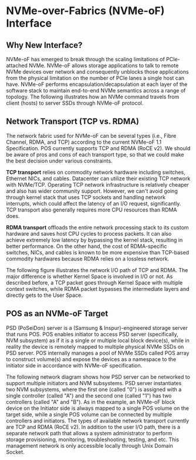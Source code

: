 # NVMe-over-Fabrics (NVMe-oF) Interface
## Why New Interface?
NVMe-oF has emerged to break through the scaling limitations of PCIe-attached NVMe. NVMe-oF allows storage applications to talk to remote NVMe devices over network and consequently unblocks those applications from the physical limitation on the number of PCIe lanes a single host can have. NVMe-oF performs encapsulation/decapsulation at each layer of the software stack to maintain end-to-end NVMe semantics across a range of topology. The following illustrates how an NVMe command travels from client (hosts) to server SSDs through NVMe-oF protocol. 

## Network Transport (TCP vs. RDMA)
The network fabric used for NVMe-oF can be several types (i.e., Fibre Channel, RDMA, and TCP) according to the current NVMe-oF 1.1 Specification.  POS currently supports TCP and RDMA (RoCE v2). We should be aware of pros and cons of each transport type, so that we could make the best decision under various constraints. 

**TCP transport** relies on commodity network hardware including switches, Ethernet NICs, and cables. Datacenter can utilize their existing TCP network with NVMe/TCP. Operating TCP network infrastructure is relatively cheaper and also has wider community support. However, we can't avoid going through kernel stack that uses TCP sockets and handling network interrupts, which could affect the latency of an I/O request, significantly. TCP transport also generally requires more CPU resources than RDMA does.

**RDMA transport** offloads the entire network processing stack to its custom hardware and saves host CPU cycles to process packets. It can also achieve extremely low latency by bypassing the kernel stack, resulting in better performance. On the other hand, the cost of RDMA-specific switches, NICs, and cables is known to be more expensive than TCP-based commodity hardwares because RDMA relies on a lossless network. 

The following figure illustrates the network I/O path of TCP and RDMA. The major difference is whether Kernel Space is involved in I/O or not. As described before, a TCP packet goes through Kernel Space with multiple context switches, while RDMA packet bypasses the intermediate layers and directly gets to the User Space.

## POS as an NVMe-oF Target

PSD (PoSeiDon) server is a (Samsung & Inspur)-engineered storage server that runs POS. POS enables initiator to access PSD server (specifically, NVM subsystem) as if it is a single or multiple local block device(s), while in reality the device is remotely mapped to multiple physical NVMe SSDs on PSD server. POS internally manages a pool of NVMe SSDs called POS array to construct volume(s) and expose the devices as a namespace to the initiator side in accordance with NVMe-oF specification. 

The following network diagram shows how PSD server can be networked to support multiple initiators and NVM subsystems. PSD server instantiates two NVM subsystems, where the first one (called "0") is assigned with a single controller (called "A") and the second one (called "1") has two controllers (called "A" and "B"). As in the example, an NVMe-oF block device on the Initiator side is always mapped to a single POS volume on the target side, while a single POS volume can be connected by multiple controllers and initiators. The types of available network transport currently are TCP and RDMA (RoCE v2). In addition to the user I/O path, there is a separate network path that allows a system administrator to perform storage provisioning, monitoring, troubleshooting, testing, and etc. This management network is only accessible locally through Unix Domain Socket.